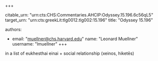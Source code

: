 +++


citable_urn: "urn:cts:CHS:Commentaries.AHCIP:Odyssey.15.196.6c56qL5"
target_urn: "urn:cts:greekLit:tlg0012.tlg002:15.196"
title: "Odyssey 15.196"

authors:
- email: "muellner@chs.harvard.edu"
  name: "Leonard Muellner"
  username: "lmuellner"
+++

<p>in a list of eukhesthai einai + social relationship (xeinos, hiketēs)</p>